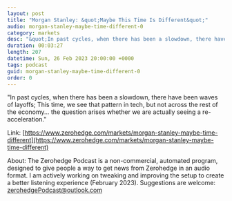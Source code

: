 ```yaml
---
layout: post
title: "Morgan Stanley: &quot;Maybe This Time Is Different&quot;"
audio: morgan-stanley-maybe-time-different-0
category: markets
desc: "&quot;In past cycles, when there has been a slowdown, there have been waves of layoffs; This time, we see that pattern in tech, but not across the rest of the economy... the question arises whether we are actually seeing a re-acceleration.&quot;"
duration: 00:03:27
length: 207
datetime: Sun, 26 Feb 2023 20:00:00 +0000
tags: podcast
guid: morgan-stanley-maybe-time-different-0
order: 0
---
```

&quot;In past cycles, when there has been a slowdown, there have been waves of layoffs; This time, we see that pattern in tech, but not across the rest of the economy... the question arises whether we are actually seeing a re-acceleration.&quot;

Link: [https://www.zerohedge.com/markets/morgan-stanley-maybe-time-different](https://www.zerohedge.com/markets/morgan-stanley-maybe-time-different)

About: The Zerohedge Podcast is a non-commercial, automated program, designed to give people a way to get news from Zerohedge in an audio format.  I am actively working on tweaking and improving the setup to create a better listening experience (February 2023).  Suggestions are welcome: [zerohedgePodcast@outlook.com](mailto:zerohedgePodcast@outlook.com)